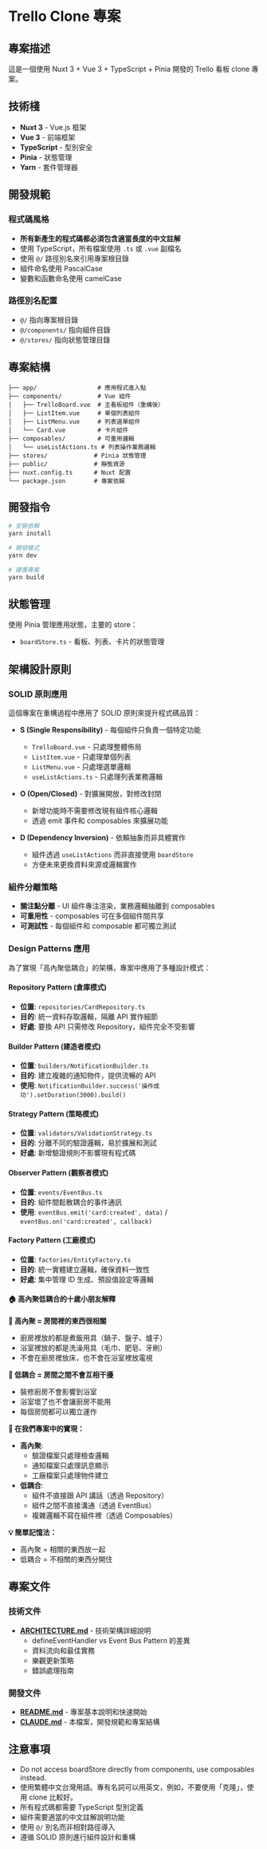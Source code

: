 # Trello Clone 專案

## 專案描述
這是一個使用 Nuxt 3 + Vue 3 + TypeScript + Pinia 開發的 Trello 看板 clone 專案。

## 技術棧
- **Nuxt 3** - Vue.js 框架
- **Vue 3** - 前端框架  
- **TypeScript** - 型別安全
- **Pinia** - 狀態管理
- **Yarn** - 套件管理器

## 開發規範

### 程式碼風格
- **所有新產生的程式碼都必須包含適當長度的中文註解**
- 使用 TypeScript，所有檔案使用 `.ts` 或 `.vue` 副檔名
- 使用 `@/` 路徑別名來引用專案根目錄
- 組件命名使用 PascalCase
- 變數和函數命名使用 camelCase

### 路徑別名配置
- `@/` 指向專案根目錄
- `@/components/` 指向組件目錄
- `@/stores/` 指向狀態管理目錄

## 專案結構
```
├── app/                 # 應用程式進入點
├── components/          # Vue 組件
│   ├── TrelloBoard.vue  # 主看板組件（重構後）
│   ├── ListItem.vue     # 單個列表組件
│   ├── ListMenu.vue     # 列表選單組件
│   └── Card.vue         # 卡片組件
├── composables/         # 可重用邏輯
│   └── useListActions.ts # 列表操作業務邏輯
├── stores/             # Pinia 狀態管理
├── public/             # 靜態資源
├── nuxt.config.ts      # Nuxt 配置
└── package.json        # 專案依賴
```

## 開發指令
```bash
# 安裝依賴
yarn install

# 開發模式
yarn dev

# 建置專案
yarn build
```

## 狀態管理
使用 Pinia 管理應用狀態，主要的 store：
- `boardStore.ts` - 看板、列表、卡片的狀態管理

## 架構設計原則

### SOLID 原則應用
這個專案在重構過程中應用了 SOLID 原則來提升程式碼品質：

- **S (Single Responsibility)** - 每個組件只負責一個特定功能
  - `TrelloBoard.vue` - 只處理整體佈局
  - `ListItem.vue` - 只處理單個列表
  - `ListMenu.vue` - 只處理選單邏輯
  - `useListActions.ts` - 只處理列表業務邏輯

- **O (Open/Closed)** - 對擴展開放，對修改封閉
  - 新增功能時不需要修改現有組件核心邏輯
  - 透過 emit 事件和 composables 來擴展功能

- **D (Dependency Inversion)** - 依賴抽象而非具體實作
  - 組件透過 `useListActions` 而非直接使用 `boardStore`
  - 方便未來更換資料來源或邏輯實作

### 組件分離策略
- **關注點分離** - UI 組件專注渲染，業務邏輯抽離到 composables
- **可重用性** - composables 可在多個組件間共享
- **可測試性** - 每個組件和 composable 都可獨立測試

### Design Patterns 應用

為了實現「高內聚低耦合」的架構，專案中應用了多種設計模式：

#### **Repository Pattern (倉庫模式)**
- **位置**: `repositories/CardRepository.ts`
- **目的**: 統一資料存取邏輯，隔離 API 實作細節
- **好處**: 要換 API 只需修改 Repository，組件完全不受影響

#### **Builder Pattern (建造者模式)**  
- **位置**: `builders/NotificationBuilder.ts`
- **目的**: 建立複雜的通知物件，提供流暢的 API
- **使用**: `NotificationBuilder.success('操作成功').setDuration(3000).build()`

#### **Strategy Pattern (策略模式)**
- **位置**: `validators/ValidationStrategy.ts`  
- **目的**: 分離不同的驗證邏輯，易於擴展和測試
- **好處**: 新增驗證規則不影響現有程式碼

#### **Observer Pattern (觀察者模式)**
- **位置**: `events/EventBus.ts`
- **目的**: 組件間鬆散耦合的事件通訊
- **使用**: `eventBus.emit('card:created', data)` / `eventBus.on('card:created', callback)`

#### **Factory Pattern (工廠模式)**
- **位置**: `factories/EntityFactory.ts`
- **目的**: 統一實體建立邏輯，確保資料一致性
- **好處**: 集中管理 ID 生成、預設值設定等邏輯

#### **🏠 高內聚低耦合的十歲小朋友解釋**

**🔗 高內聚 = 房間裡的東西很相關**
- 廚房裡放的都是煮飯用具（鍋子、盤子、爐子）
- 浴室裡放的都是洗澡用具（毛巾、肥皂、牙刷）  
- 不會在廚房裡放床，也不會在浴室裡放電視

**🔗 低耦合 = 房間之間不會互相干擾**
- 裝修廚房不會影響到浴室
- 浴室壞了也不會讓廚房不能用
- 每個房間都可以獨立運作

**🎯 在我們專案中的實現：**
- **高內聚**: 
  - 驗證檔案只處理檢查邏輯
  - 通知檔案只處理訊息顯示
  - 工廠檔案只處理物件建立
- **低耦合**:
  - 組件不直接跟 API 講話（透過 Repository）
  - 組件之間不直接溝通（透過 EventBus）
  - 複雜邏輯不寫在組件裡（透過 Composables）

**💡 簡單記憶法：**
- 高內聚 = 相關的東西放一起
- 低耦合 = 不相關的東西分開住

## 專案文件

### 技術文件
- **[ARCHITECTURE.md](./ARCHITECTURE.md)** - 技術架構詳細說明
  - defineEventHandler vs Event Bus Pattern 的差異
  - 資料流向和最佳實務
  - 樂觀更新策略
  - 錯誤處理指南

### 開發文件
- **[README.md](./README.md)** - 專案基本說明和快速開始
- **[CLAUDE.md](./CLAUDE.md)** - 本檔案，開發規範和專案結構

## 注意事項
- Do not access boardStore directly from components, use composables instead.
- 使用繁體中文台灣用語。專有名詞可以用英文，例如，不要使用「克隆」，使用 clone 比較好。
- 所有程式碼都需要 TypeScript 型別定義
- 組件需要適當的中文註解說明功能
- 使用 `@/` 別名而非相對路徑導入
- 遵循 SOLID 原則進行組件設計和重構

